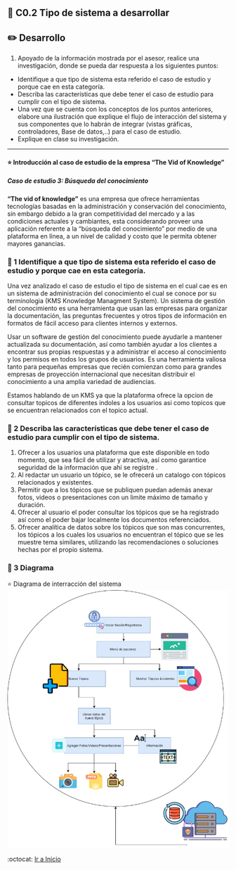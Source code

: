 ## :open_file_folder: C0.2 Tipo de sistema a desarrollar

## :pencil2:  Desarrollo

1. Apoyado de la información mostrada por el asesor, realice una investigación, donde se pueda dar respuesta a los siguientes puntos:

  - Identifique a que tipo de sistema esta referido el caso de estudio y porque cae en esta categoría.  
  - Describa las características que debe tener el caso de estudio para cumplir con el tipo de sistema.
  - Una vez que se cuenta con los conceptos de los puntos anteriores, elabore una ilustración que explique el flujo de interacción del sistema y sus componentes que lo habrán de integrar (vistas gráficas, controladores, Base de datos,..) para el caso de estudio.
  - Explique en clase su investigación.
___

#### :star: Introducción al caso de estudio de la empresa “The Vid of Knowledge”

##### Caso de estudio 3: Búsqueda del conocimiento

**“The vid of knowledge”** es una empresa que ofrece herramientas tecnologías basadas en la administración y conservación del conocimiento, sin embargo debido a la gran competitividad del mercado y a las condiciones actuales y cambiantes, esta considerando proveer una aplicación referente a la “búsqueda del conocimiento” por medio de una plataforma en línea, a un nivel de calidad y costo que le permita obtener mayores ganancias. 

### :book: 1 Identifique a que tipo de sistema esta referido el caso de estudio y porque cae en esta categoría.  
Una vez analizado el caso de estudio el tipo de sistema en el cual cae es en un sistema de administración del conocimiento el cual se conoce por su terminologia (KMS Knowledge Managment System). Un sistema de gestión del conocimiento es una herramienta que usan las empresas para organizar la documentación, las preguntas frecuentes y otros tipos de información en formatos de fácil acceso para clientes internos y externos.

Usar un software de gestión del conocimiento puede ayudarle a mantener actualizada su documentación, así como también ayudar a los clientes a encontrar sus propias respuestas y a administrar el acceso al conocimiento y los permisos en todos los grupos de usuarios. Es una herramienta valiosa tanto para pequeñas empresas que recién comienzan como para grandes empresas de proyección internacional que necesitan distribuir el conocimiento a una amplia variedad de audiencias.

Estamos hablando de un KMS ya que la plataforma ofrece la opcion de consultar topicos de diferentes indoles a los usuarios asi como topicos que se encuentran relacionados con el topico actual.

### :book: 2 Describa las características que debe tener el caso de estudio para cumplir con el tipo de sistema.

1. Ofrecer a los usuarios una plataforma que este disponible en todo momento, que sea fácil de utilizar y atractiva, así como garantice seguridad de la información que ahí se registre .
2. Al redactar un usuario un tópico, se le ofrecerá un catalogo con tópicos relacionados y existentes. 
3. Permitir que a los tópicos que se publiquen puedan además anexar fotos, videos o presentaciones con un limite máximo de tamaño y duración.
4. Ofrecer al usuario el poder consultar los tópicos que se ha registrado así como el poder bajar localmente los documentos referenciados.
5. Ofrecer analítica de datos sobre los tópicos que son mas concurrentes, los tópicos a los cuales los usuarios no encuentran el tópico que se les muestre tema similares, utilizando las recomendaciones o soluciones hechas por el propio sistema.

### :book: 3 Diagrama

:star: Diagrama de interracción del sistema  
![Diagrama de interracción del sistema ](https://github.com/yessi-github/AnalisisAvanzado-2021/blob/main/DIAGRAMS/c02.jpg)  


:octocat: [Ir a Inicio](https://github.com/yessi-github/AnalisisAvanzado-2021.git)